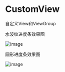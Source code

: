 # CustomView
自定义View和ViewGroup

水波纹进度条效果图

![image](https://github.com/isJoker/CustomView/blob/master/gif/BigWaveProgress.gif)

圆形进度条效果图

![image](https://github.com/isJoker/CustomView/blob/master/gif/circleProgress.gif)

